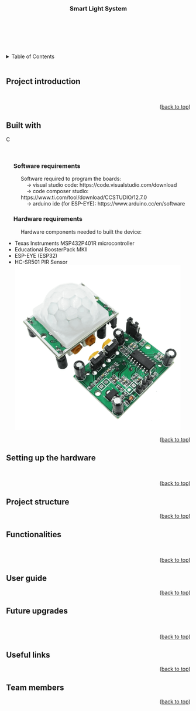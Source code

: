 <div id="readme_sls"></div>

<!--TITLE-->
<br />
<div align="center">

<h3 align="center">Smart Light System</h3>


<br>


 <p align="center">
 
  <br />
  <br /><br />
  </p>
  </div> 

<!-- TABLE OF CONTENTS -->
<details>
  <summary>Table of Contents</summary>
  <ol style="counter-reset: section;">
    <li><a href="#project-introduction">Project introduction</a></li>
    <li><a href="#built-with">Built with</a>
    <ol>
    <li><a href="#software-requirements">Software requirements</a></li>
    <li><a href="#hardware-requirements">Hardware requirements</a></li>
    </ol></li>
    <li><a href="#setting-up-the-hardware">Setting up the hardware</a></li>
    <li><a href="#project-structure">Project structure</a></li>
    <li><a href="#functionalities">Functionalities</a></li>
    <li><a href="#user-guide">User guide</a></li>
    <li><a href="#future-upgrades">Future upgrades</a></li>
    <li><a href="#useful-links">Useful links</a></li>
    <li><a href="#team-members">Team members</a></li>
  </ol>
</details>
<br>
<!--
<style>
    ol{
        list-style-type: none;
    }
    ol > li {
        counter-increment: section;
    }
    ol > li::before {
        content: counter(section) ". "; 
    }
    ol ol > li {
        counter-increment: subsection;
    }
    ol ol > li::before {
        content: counter(section) "." counter(subsection) " ";
    }
    </style> -->



<!-- PROJECT INTRODUCTION -->
## Project introduction


<br>


<p align="right">(<a href="#readme-erpc">back to top</a>)</p>

<!-- BUILT WITH -->
## Built with
C <br>  

<br>


<h3 style="margin-left: 20px;" id="software-requirements">Software requirements</h3>
<p style="margin-left: 40px;">Software required to program the boards: <br>
 &nbsp; &nbsp; → visual studio code: https://code.visualstudio.com/download <br>
 &nbsp; &nbsp; → code composer studio: https://www.ti.com/tool/download/CCSTUDIO/12.7.0 <br>
 &nbsp; &nbsp; → arduino ide (for ESP-EYE): https://www.arduino.cc/en/software <br>
</p>

<h3 style="margin-left: 20px;" id="hardware-requirements">Hardware requirements</h3>
<p style="margin-left: 40px;">Hardware components needed to built the device: 

* Texas Instruments MSP432P401R microcontroller 
* Educational BoosterPack MKII 
* ESP-EYE (ESP32)
* HC-SR501 PIR Sensor <br>
![PIR](Docs/pir.png)

</p>

<p align="right">(<a href="#readme-erpc">back to top</a>)</p>

<!-- SETTING UP THE HARDWARE -->
## Setting up the hardware

<br>

<p align="right">(<a href="#readme-erpc">back to top</a>)</p>

<!-- PROJECT STRUCTURE -->
## Project structure


<p align="right">(<a href="#readme-erpc">back to top</a>)</p>

<!-- FUNCTIONALITIES -->
## Functionalities


<br>

<p align="right">(<a href="#readme-erpc">back to top</a>)</p>

<!-- USER GUIDE -->
## User guide

<p align="right">(<a href="#readme-erpc">back to top</a>)</p>

<!-- FUTURE UPGRADES -->
## Future upgrades

<br>

<p align="right">(<a href="#readme-erpc">back to top</a>)</p>

<!-- USEFUL LINKS -->
## Useful links


<p align="right">(<a href="#readme-erpc">back to top</a>)</p>


<!-- TEAM MEMBERS -->
## Team members

<p align="right">(<a href="#readme-erpc">back to top</a>)</p>
